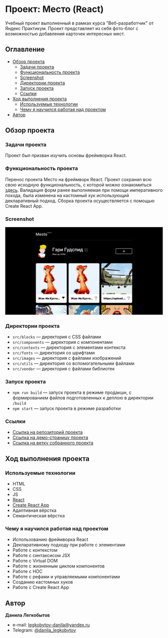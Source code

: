 # Проект: Место (React)

Учебный проект выполненный в рамках курса "Веб-разработчик" от Яндекс Практикум. Проект представляет из себя фото-блог с возможностью добавления карточек интересных мест.

## Оглавление

- [Обзор проекта](#обзор-проекта)
  - [Задачи проекта](#задачи-проекта)
  - [Функциональность проекта](#функциональность-проекта)
  - [Screenshot](#screenshot)
  - [Директории проекта](#директории-проекта)
  - [Запуск проекта](#запуск-проекта)
  - [Ссылки](#ссылки)
- [Ход выполнения проекта](#ход-выполнения-проекта)
  - [Используемые технологии](#используемые-технологии)
  - [Чему я научился работая над проектом](#чему-я-научился-работая-над-проектом)
- [Автор](#автор)

## Обзор проекта

### Задачи проекта

Проект был призван изучить основы фреймворка React.

### Функциональность проекта

Перенос проекта Место на фреймворк React. Проект сохранил всю свою исходную функциональность, с которой можно ознакомиться [здесь](https://github.com/Bjorn86/mesto). Валидация форм ранее выполняемая при помощи императивного похода, была изменена на кастомный хук использующий декларативный подход. Сборка проекта осуществляется с помощью Create React App.

### Screenshot

![Desktop screenshot](./screenshot/mesto_1.png)

### Директории проекта

- `src/blocks` — директория с CSS файлами
- `src/components` — директория с компонентами
- `src/contexts` — директория с элементами контекста
- `src/fonts` — директория со шрифтами
- `src/images` — директория с файлами изображений
- `src/utils` — директория со вспомогательными файлами
- `src/vendor` — директория с файлами библиотек

### Запуск проекта

- `npm run build` — запуск проекта в режиме продакшн, с формированием файлов подготовленных к деплою в директории `/build`
- `npm start` — запуск проекта в режиме разработки

### Ссылки

- [Ссылка на репозиторий проекта](https://github.com/Bjorn86/mesto-react)
- [Ссылка на демо-страницу проекта](https://bjorn86.github.io/mesto-react/)
- [Ссылка на ветку собранного проекта](https://github.com/Bjorn86/mesto-react/tree/gh-pages)

## Ход выполнения проекта

### Используемые технологии

- HTML
- CSS
- JS
- [React](https://react.dev/)
- [Create React App](https://create-react-app.dev/)
- Адаптивная вёрстка
- Семантическая вёрстка

### Чему я научился работая над проектом

- Использованию фреймворка React
- Декларативному подходу при работе с элементами
- Работе с контекстом
- Работе с синтаксисом JSX
- Работе с Virtual DOM
- Работе с жизненным циклом компонентов
- Работе с HOC
- Работе с рефами и управляемыми компонентами
- Созданию кастомных хуков
- Работе с Create React App

## Автор

**Данила Легкобытов**

- e-mail: [legkobytov-danila@yandex.ru](mailto:legkobytov-danila@yandex.ru)
- Telegram: [@danila_legkobytov](https://t.me/danila_legkobytov)
